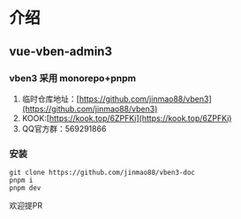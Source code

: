 # 介绍

## vue-vben-admin3 
### vben3 采用 monorepo+pnpm
1. 临时仓库地址：[https://github.com/jinmao88/vben3](https://github.com/jinmao88/vben3)
2. KOOK:[https://kook.top/6ZPFKi](https://kook.top/6ZPFKi)
3. QQ官方群：569291866

### 安装
```
git clone https://github.com/jinmao88/vben3-doc
pnpm i 
pnpm dev
```

欢迎提PR
